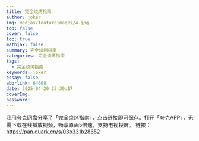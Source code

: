```yaml
---
title: 完全烧烤指南
author: joker
img: medias/featureimages/4.jpg
top: false
cover: false
toc: true
mathjax: false
summary: 完全烧烤指南
categories: 完全烧烤指南
tags:
  - 完全烧烤指南
keywords: joker
essay: false
abbrlink: 64608
date: 2025-04-20 23:39:17
coverImg:
password:
---
```


我用夸克网盘分享了「完全烧烤指南」，点击链接即可保存。打开「夸克APP」，无需下载在线播放视频，畅享原画5倍速，支持电视投屏。
链接：https://pan.quark.cn/s/03b331b28652
